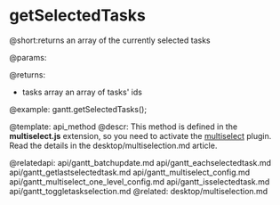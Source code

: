 getSelectedTasks
=============
@short:returns an array of the currently selected tasks
	

@params:


@returns:
- tasks 	array	an array of tasks' ids



@example:
gantt.getSelectedTasks();

@template:	api_method
@descr:
This method is defined in the **multiselect.js** extension, so you need to activate the [multiselect](desktop/extensions_list.md#multitaskselection) plugin. Read the details in the desktop/multiselection.md article.


@relatedapi:
	api/gantt_batchupdate.md
	api/gantt_eachselectedtask.md
    api/gantt_getlastselectedtask.md
    api/gantt_multiselect_config.md
    api/gantt_multiselect_one_level_config.md
    api/gantt_isselectedtask.md
    api/gantt_toggletaskselection.md
@related:
	desktop/multiselection.md